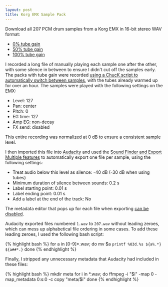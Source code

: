 ```yaml
---
layout: post
title: Korg EMX Sample Pack
---
```


Download all 207 PCM drum samples from a Korg EMX in 16-bit stereo WAV format:

* [0% tube gain](/korg-emx-sample-pack.zip)
* [50% tube gain](/korg-emx-sample-pack-50tube.zip)
* [100% tube gain](/korg-emx-sample-pack-100tube.zip)

I recorded a long file of manually playing each sample one after the other, with some silence in between to ensure I didn't cut off the samples early.
The packs with tube gain were recorded [using a ChucK script to automatically switch between samples](https://github.com/rolodato/sample-pack-generator), with the tubes already warmed up for over an hour.
The samples were played with the following settings on the EMX:

* Level: 127
* Pan: center
* Pitch: 0
* EG time: 127
* Amp EG: non-decay
* FX send: disabled

This entire recording was normalized at 0 dB to ensure a consistent sample level.

I then imported this file into [Audacity](http://www.audacityteam.org) and used the [Sound Finder and Export Multiple features](http://manual.audacityteam.org/man/splitting_a_recording_into_separate_tracks.html) to automatically export one file per sample, using the following settings:

* Treat audio below this level as silence: -40 dB (-30 dB when using tubes)
* Minimum duration of silence between sounds: 0.2 s
* Label starting point: 0.01 s
* Label ending point: 0.01 s
* Add a label at the end of the track: No

The metadata editor that pops up for each file when exporting [can be disabled](http://manual.audacityteam.org/man/import_export_preferences.html).

Audacity exported files numbered `1.wav` to `207.wav` without leading zeroes, which can mess up alphabetical file ordering in some cases.
To add these leading zeroes, I used the following bash script:

{% highlight bash %}
for a in [0-9]*.wav; do
    mv $a `printf %03d.%s ${a%.*} ${a##*.}`
done
{% endhighlight %}

Finally, I stripped any unnecessary metadata that Audacity had included in these files:

{% highlight bash %}
mkdir meta
for i in *.wav; do
    ffmpeg -i "$i" -map 0 -map_metadata 0:s:0 -c copy "meta/$i"
done
{% endhighlight %}
